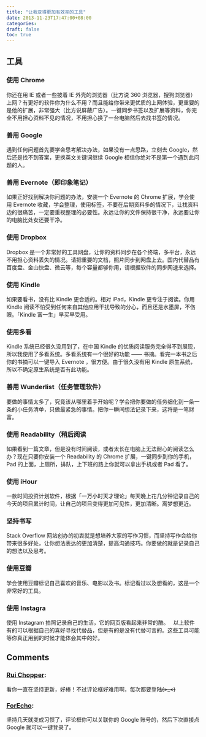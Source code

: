 ```yaml
---
title: "让我变得更加有效率的工具"
date: 2013-11-23T17:47:00+08:00
categories: 
draft: false
toc: true
---
```


## 工具

### 使用 Chrome

你还在用 IE 或者一些披着 IE 外壳的浏览器（比方说 360 浏览器，搜狗浏览器）上网？有更好的软件你为什么不用？而且能给你带来更优质的上网体验，更重要的是他的扩展，非常强大（比方说屏蔽广告）。一键同步书签以及扩展等资料，你完全不用担心资料不见的情况，不用担心换了一台电脑然后去找书签的情况。

### 善用 Google

遇到任何问题首先要学会思考解决办法，如果没有一点思路，立刻去 Google，然后还是找不到答案，更换英文关键词继续 Google 相信你绝对不是第一个遇到此问题的人。 

### 善用 Evernote（即印象笔记）

如果正好找到解决你问题的办法，安装一个 Evernote 的 Chrome 扩展，学会使用 Evernote 收藏，学会整理，使用标签，不要在后期资料多的情况下，让找资料边的很痛苦，一定要重视整理的必要性。永远让你的文件保持很干净，永远要让你的电脑比处女还要干净。 

### 使用 Dropbox

Dropbox 是一个非常好的工具网盘，让你的资料同步在各个终端，多平台，永远不用担心资料丢失的情况。请把重要的文档，照片同步到网盘上去。国内代替品有百度盘、金山快盘、微云等，每个容量都够你用，请根据软件的同步网速来选择。 

### 使用 Kindle

如果要看书，没有比 Kindle 更合适的。相对 iPad，Kindle 更专注于阅读。你用 Kindle 阅读不怕受到任何来自其他应用干扰导致的分心，而且还是水墨屏，不伤眼。「Kindle 富一生」早买早受用。 

### 使用多看

Kindle 系统已经很久没用到了，在中国 Kindle 的优质阅读服务完全得不到展现，所以我使用了多看系统。多看系统有一个很好的功能 —— 书摘。看完一本书之后你的书摘可以一键导入 Evernote ，很方便。由于很久没有用 Kindle 原生系统，所以不确定原生系统是否有此功能。 

### 善用 Wunderlist（任务管理软件）

要做的事情太多了，究竟该从哪里着手开始呢？学会把你要做的任务细化到一条一条的小任务清单，只做最紧急的事情。把你一瞬间想法记录下来，这将是一笔财富。 

### 使用 Readability（稍后阅读

如果看到一篇文章，但是没有时间阅读，或者太长在电脑上无法耐心的阅读怎么办？现在只要你安装一个 Readability 的 Chrome 扩展，一键同步到你的手机，Pad 的上面，上厕所，排队，上下班的路上你就可以拿出手机或者 Pad 看了。 

 ### 使用 iHour

一款时间投资计划软件，根据「一万小时天才理论」每天晚上花几分钟记录自己的今天的项目累计时间，让自己的项目变得更加可见性，更加清晰。离梦想更近。 

 ### 坚持书写

Stack Overflow 网站创办的初衷就是想培养大家的写作习惯，而坚持写作会给你带来很多好处，让你想法表达的更加清楚，提高沟通技巧。你要做的就是记录自己的想法以及思考。 

 ### 使用豆瓣
 
学会使用豆瓣标记自己喜欢的音乐、电影以及书。标记看过以及想看的，这是一个非常好的工具。

 ### 使用 Instagra

使用 Instagram 拍照记录自己的生活，它的网页版看起来非常的酷。   以上软件有的可以根据自己的喜好寻找代替品，但是有的是没有代替可言的。这些工具可能等你真正用到的时候才能体会其中的好。

## Comments

### [Rui Chopper](#195 "2013-12-10 12:01:00"):

看你一直在坚持更新，好棒！不过评论框好难用啊，每次都要登陆~~~~(>_<)~~~~

### [ForEcho](#196 "2013-12-10 12:56:00"):

坚持几天就变成习惯了，评论框你可以关联你的 Google 账号的，然后下次直接点 Google 就可以一键登录了。